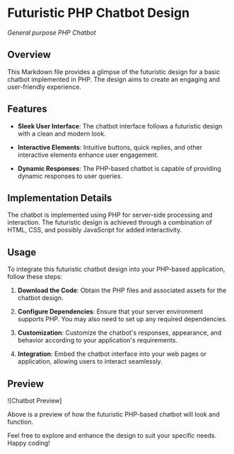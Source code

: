 # Futuristic PHP Chatbot Design

*General purpose PHP Chatbot*

## Overview

This Markdown file provides a glimpse of the futuristic design for a basic chatbot implemented in PHP. The design aims to create an engaging and user-friendly experience.

## Features

- **Sleek User Interface**: The chatbot interface follows a futuristic design with a clean and modern look.

- **Interactive Elements**: Intuitive buttons, quick replies, and other interactive elements enhance user engagement.

- **Dynamic Responses**: The PHP-based chatbot is capable of providing dynamic responses to user queries.

## Implementation Details

The chatbot is implemented using PHP for server-side processing and interaction. The futuristic design is achieved through a combination of HTML, CSS, and possibly JavaScript for added interactivity.

## Usage

To integrate this futuristic chatbot design into your PHP-based application, follow these steps:

1. **Download the Code**: Obtain the PHP files and associated assets for the chatbot design.

2. **Configure Dependencies**: Ensure that your server environment supports PHP. You may also need to set up any required dependencies.

3. **Customization**: Customize the chatbot's responses, appearance, and behavior according to your application's requirements.

4. **Integration**: Embed the chatbot interface into your web pages or application, allowing users to interact seamlessly.

## Preview

![Chatbot Preview]

Above is a preview of how the futuristic PHP-based chatbot will look and function.

Feel free to explore and enhance the design to suit your specific needs. Happy coding!
